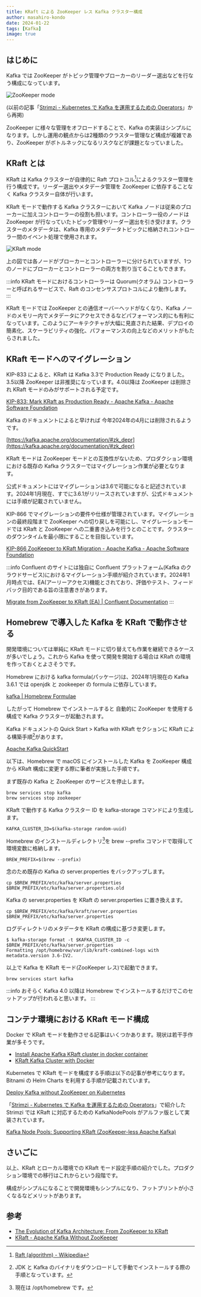 ```yaml
---
title: KRaft による ZooKeeper レス Kafka クラスター構成
author: masahiro-kondo
date: 2024-01-22
tags: [Kafka]
image: true
---
```


## はじめに
Kafka では ZooKeeper がトピック管理やブローカーのリーダー選出などを行なう構成になっています。

![ZooKeeper mode](https://i.gyazo.com/81b5b33831acdddf2d6b80c24a3b72af.png)

(以前の記事「[Strimzi - Kubernetes で Kafka を運用するための Operators](/blogs/2022/05/25/strimzi-kafka-operators/)」から再掲)

ZooKeeper に様々な管理をオフロードすることで、Kafka の実装はシンプルになります。しかし運用の観点からは2種類のクラスター管理など構成が複雑であり、ZooKeeper がボトルネックになるリスクなどが課題となっていました。

## KRaft とは

KRaft は Kafka クラスターが自律的に Raft プロトコル[^1]によるクラスター管理を行う構成です。リーダー選出やメタデータ管理を ZooKeeper に依存することなく Kafka クラスター自体が行います。

[^1]: [Raft (algorithm) - Wikipedia](https://en.wikipedia.org/wiki/Raft_(algorithm))

KRaft モードで動作する Kafka クラスターにおいて Kafka ノードは従来のブローカーに加えコントローラーの役割も担います。コントローラー役のノードは ZooKeeper が行なっていたトピック管理やリーダー選出を引き受けます。クラスターのメタデータは、Kafka 専用のメタデータトピックに格納されコントローラー間のイベント処理で使用されます。

![KRaft mode](https://i.gyazo.com/35a804ebc419335724af27ffb28f6973.png)

上の図では各ノードがブローカーとコントローラーに分けられていますが、1つのノードにブローカーとコントローラーの両方を割り当てることもできます。

:::info
KRaft モードにおけるコントローラーは Quorum(クオラム) コントローラーと呼ばれるサービスで、Raft のコンセンサスプロトコルにより動作します。
:::

KRaft モードでは ZooKeeper との通信オーバーヘッドがなくなり、Kafka ノードのメモリー内でメタデータにアクセスできるなどパフォーマンス的にも有利になっています。このようにアーキテクチャが大幅に見直された結果、デプロイの簡素化、スケーラビリティの強化、パフォーマンスの向上などのメリットがもたらされました。

## KRaft モードへのマイグレーション

KIP-833 によると、KRaft は Kafka 3.3で Production Ready になりました。3.5以降 ZooKeeper は非推奨になっています。4.0以降は ZooKeeper は削除され KRaft モードのみがサポートされる予定です。

[KIP-833: Mark KRaft as Production Ready - Apache Kafka - Apache Software Foundation](https://cwiki.apache.org/confluence/display/KAFKA/KIP-833%3A+Mark+KRaft+as+Production+Ready)

Kafka のドキュメントによると早ければ 今年2024年の4月には削除されるようです。

[https://kafka.apache.org/documentation/#zk_depr](https://kafka.apache.org/documentation/#zk_depr)

KRaft モードは ZooKeeper モードとの互換性がないため、プロダクション環境における既存の Kafka クラスターではマイグレーション作業が必要となります。

公式ドキュメントにはマイグレーションは3.6で可能になると記述されています。2024年1月現在、すでに3.6.1がリリースされていますが、公式ドキュメントには手順が記載されていません。

KIP-866 でマイグレーションの要件や仕様が管理されています。マイグレーションの最終段階まで ZooKeeper への切り戻しを可能にし、マイグレーションモードでは KRaft と ZooKeeper への二重書き込みを行うとのことです。クラスターのダウンタイムを最小限にすることを目指しています。

[KIP-866 ZooKeeper to KRaft Migration - Apache Kafka - Apache Software Foundation](https://cwiki.apache.org/confluence/display/KAFKA/KIP-866+ZooKeeper+to+KRaft+Migration)

:::info
Confluent のサイトには独自に Confluent プラットフォーム(Kafka のクラウドサービス)におけるマイグレーション手順が紹介されています。2024年1月時点では、EA(アーリーアクセス)機能とされており、評価やテスト、フィードバック目的である旨の注意書きがあります。

[Migrate from ZooKeeper to KRaft (EA) &#124; Confluent Documentation](https://docs.confluent.io/platform/current/installation/migrate-zk-kraft.html)
:::

## Homebrew で導入した Kafka を KRaft で動作させる
開発環境については単純に KRaft モードに切り替えても作業を継続できるケースが多いでしょう。これから Kafka を使って開発を開始する場合は KRaft の環境を作っておくとよさそうです。

Homebrew における kafka formula(パッケージ)は、2024年1月現在の Kafka 3.6.1 では openjdk と zookeeper の formula に依存しています。

[kafka | Homebrew Formulae](https://formulae.brew.sh/formula/kafka)

したがって Homebrew でインストールすると 自動的に ZooKeeper を使用する構成で Kafka クラスターが起動されます。

Kafka ドキュメントの Quick Start > Kafka with KRaft セクションに KRaft による構築手順[^2]があります。

[Apache Kafka QuickStart](https://kafka.apache.org/quickstart)

[^2]: JDK と Kafka のバイナリをダウンロードして手動でインストールする際の手順となっています。

以下は、Homebrew で macOS にインストールした Kafka を ZooKeeper 構成から KRaft 構成に変更する際に筆者が実施した手順です。

まず既存の Kafka と ZooKeeper のサービスを停止します。

```shell
brew services stop kafka
brew services stop zookeeper
```

KRaft で動作する Kafka クラスター ID を kafka-storage コマンドにより生成します。

```shell
KAFKA_CLUSTER_ID=$(kafka-storage random-uuid)
```
Homebrew のインストールディレクトリ[^3]を brew --prefix コマンドで取得して環境変数に格納します。

```shell
BREW_PREFIX=$(brew --prefix)
```

[^3]: 現在は /opt/homebrew です。

念のため既存の Kafka の server.properties をバックアップします。

```shell
cp $BREW_PREFIX/etc/kafka/server.properties $BREW_PREFIX/etc/kafka/server.properties.old
```

Kafka の server.properties を KRaft の server.properties に置き換えます。

```shell
cp $BREW_PREFIX/etc/kafka/kraft/server.properties $BREW_PREFIX/etc/kafka/server.properties
```

ログディレクトリのメタデータを KRaft の構成に基づき変更します。

```shell
$ kafka-storage format -t $KAFKA_CLUSTER_ID -c $BREW_PREFIX/etc/kafka/server.properties
Formatting /opt/homebrew/var/lib/kraft-combined-logs with metadata.version 3.6-IV2.
```

以上で Kafka を KRaft モード(ZooKeeper レス)で起動できます。

```shell
brew services start kafka
```

:::info
おそらく Kafka 4.0 以降は Homebrew でインストールするだけでこのセットアップが行われると思います。
:::

## コンテナ環境における KRaft モード構成

Docker で KRaft モードを動作させる記事はいくつかあります。現状は若干手作業が多そうです。

- [Install Apache Kafka KRaft cluster in docker container](https://wbarillon.medium.com/install-apache-kafka-kraft-cluster-in-docker-container-0f8214ba3e1e)
- [KRaft Kafka Cluster with Docker](https://levelup.gitconnected.com/kraft-kafka-cluster-with-docker-e79a97d19f2c)

Kubernetes で KRaft モードを構成する手順は以下の記事が参考になります。Bitnami の Helm Charts を利用する手順が記載されています。

[Deploy Kafka without ZooKeeper on Kubernetes](https://msazure.club/deploy-kafka-without-zookeeper/)

「[Strimzi - Kubernetes で Kafka を運用するための Operators](/blogs/2022/05/25/strimzi-kafka-operators/)」で紹介した Strimzi では KRaft に対応するための KafkaNodePools がアルファ版として実装されています。

[Kafka Node Pools: Supporting KRaft (ZooKeeper-less Apache Kafka)](https://strimzi.io/blog/2023/09/11/kafka-node-pools-supporting-kraft/)

## さいごに
以上、KRaft とローカル環境での KRaft モード設定手順の紹介でした。プロダクション環境での移行はこれからという段階です。

構成がシンプルになることで開発環境もシンプルになり、フットプリントが小さくなるなどメリットがあります。

## 参考

- [The Evolution of Kafka Architecture: From ZooKeeper to KRaft](https://romanglushach.medium.com/the-evolution-of-kafka-architecture-from-zookeeper-to-kraft-f42d511ba242)
- [KRaft - Apache Kafka Without ZooKeeper](https://developer.confluent.io/learn/kraft/)

